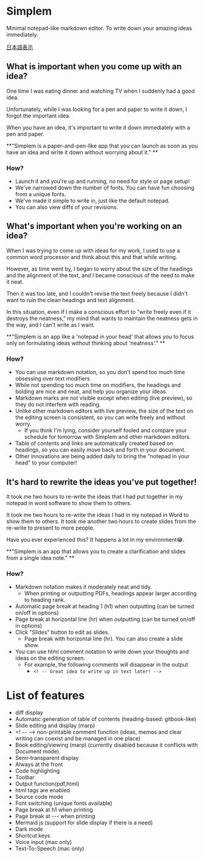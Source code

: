 <!--
いまコメントを読んでるあなた。恥ずかしいから見てはだめです。

# 伝わるプレゼン from スティーブジョブス
## 1. ストーリーを伝える
 個人的なストーリーの方が伝わる
 
## 2. 意表をつくような統計データを提示する
過去８０万年最高のガス濃度であるなど

## 3. 比喩を作る
越えることが出来ない経済の堀を持つ城

## 4. サプライズを用意する
新表品が三つ　電話、インターネット、ipod　→　iphone

## 5. 画像や動画を見せる
動画なら人は見る
--> 


# Simplem
Minimal notepad-like markdown editor. To write down your amazing ideas immediately.

[日本語表示](https://github.com/isahamawan/Simplem/blob/master/README_JA.md)

## What is important when you come up with an idea?
One time I was eating dinner and watching TV when I suddenly had a good idea.

Unfortunately, while I was looking for a pen and paper to write it down, I forgot the important idea.

When you have an idea, it's important to write it down immediately with a pen and paper.

**"Simplem is a paper-and-pen-like app that you can launch as soon as you have an idea and write it down without worrying about it." **

### How?
- Launch it and you're up and running, no need for style or page setup!
- We've narrowed down the number of fonts. You can have fun choosing from a  unique fonts.
- We've made it simple to write in, just like the default notepad.
- You can also view diffs of your revisions.


## What's important when you're working on an idea?
When I was trying to come up with ideas for my work, I used to use a common word processor and think about this and that while writing.

However, as time went by, I began to worry about the size of the headings and the alignment of the text, and I became conscious of the need to make it neat.

Then it was too late, and I couldn't revise the text freely because I didn't want to ruin the clean headings and text alignment.

In this situation, even if I make a conscious effort to "write freely even if it destroys the neatness," my mind that wants to maintain the neatness gets in the way, and I can't write as I want.

**"Simplem is an app like a 'notepad in your head' that allows you to focus only on formulating ideas without thinking about 'neatness'." **

### How?
- You can use markdown notation, so you don't spend too much time obsessing over text modifiers
- While not spending too much time on modifiers, the headings and bolding are nice and neat, and help you organize your ideas.
- Markdown marks are not visible except when editing (live preview), so they do not interfere with reading.
- Unlike other markdown editors with live preview, the size of the text on the editing screen is consistent, so you can write freely and without worry.
	- If you think I'm lying, consider yourself fooled and compare your schedule for tomorrow with Simplem and other markdown editors.
- Table of contents and links are automatically created based on headings, so you can easily move back and forth in your document.
- Other innovations are being added daily to bring the "notepad in your head" to your computer!

## It's hard to rewrite the ideas you've put together!
It took me two hours to re-write the ideas that I had put together in my notepad in word software to show them to others.

It took me two hours to re-write the ideas I had in my notepad in Word to show them to others. It took me another two hours to create slides from the re-write to present to more people.

Have you ever experienced this? It happens a lot in my environment😂.

**"Simplem is an app that allows you to create a clarification and slides from a single idea note." **

### How?
- Markdown notation makes it moderately neat and tidy.
	- When printing or outputting PDFs, headings appear larger according to heading rank.
- Automatic page break at heading 1 (h1) when outputting (can be turned on/off in options)
- Page break at horizontal line (hr) when outputting (can be turned on/off in options)
- Click "Slides" button to edit as slides.
	- Page break with horizontal line (hr). You can also create a slide show.
- You can use html comment notation to write down your thoughts and ideas on the editing screen.
	- For example, the following comments will disappear in the output
		- `<! -- Great idea to write up in text later! -->`

# List of features

- diff display
- Automatic generation of table of contents (heading-based: gitbook-like)
- Slide editing and display (marp)
- <! -- --> non-printable comment function (ideas, memos and clear writing can coexist and be managed in one place)
- Book editing/viewing (marp) (currently disabled because it conflicts with Document mode)
- Semi-transparent display
- Always at the front
- Code highlighting
- Toolbar
- Output function(pdf,html)
- html tags are enabled
- Source code mode
- Font switching (unique fonts available)
- Page break at h1 when printing
- Page break at --- when printing
- Mermaid js (support for slide display if there is a need)
- Dark mode
- Shortcut keys
- Voice input (mac only)
- Text-To-Speech (mac only)

<!-- - 編集画面の余分な余白を表示しない仕様 -->
<!-- - 目次も印刷-->
